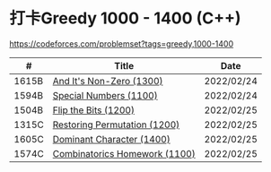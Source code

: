 
# 打卡Greedy 1000 - 1400 (C++)
https://codeforces.com/problemset?tags=greedy,1000-1400 <br/>

|  #  | Title           |    Date  | 
|-----|---------------- | --------------- |
|  1615B  |[And It's Non-Zero (1300) ](https://github.com/JunBinLiang/Codeforce/blob/main/code/1615B.txt)   |2022/02/24|
|  1594B  |[Special Numbers (1100) ](https://github.com/JunBinLiang/Codeforce/blob/main/code/1594B.txt)   |2022/02/24|
|  1504B  |[Flip the Bits (1200) ](https://github.com/JunBinLiang/Codeforce/blob/main/code/1504B.txt)   |2022/02/25|
|  1315C  |[Restoring Permutation (1200) ](https://github.com/JunBinLiang/Codeforce/blob/main/code/1315C.txt)   |2022/02/25|
|  1605C  |[Dominant Character (1400) ](https://github.com/JunBinLiang/Codeforce/blob/main/code/1605C.txt)   |2022/02/25|
|  1574C  |[Combinatorics Homework	 (1100) ](https://github.com/JunBinLiang/Codeforce/blob/main/code/1574C.txt)   |2022/02/25|

